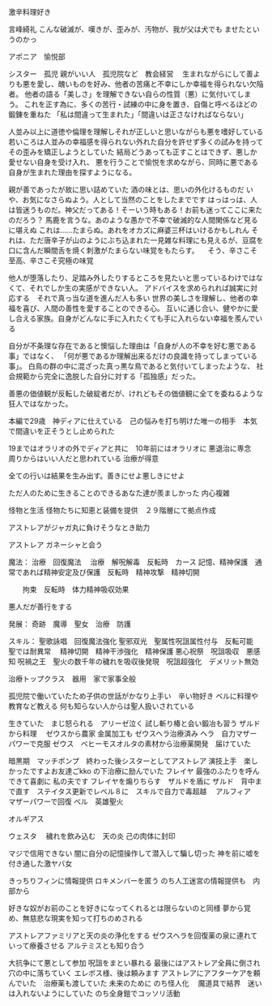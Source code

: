 激辛料理好き


言峰綺礼
こんな破滅が、嘆きが、歪みが、汚物が、我が父は犬でも ませたというのかっ


アポニア　愉悦部


シスター　孤児
親がいい人　孤児院など　教会経営　
生まれながらにして善よりも悪を愛し、醜いものを好み、他者の苦痛と不幸にしか幸福を得られない欠陥者。
他者の語る「美しさ」を理解できない自らの性質（悪）に気付いてしまう。
これを正す為に、多くの苦行・試練の中に身を置き、自傷と呼べるほどの鍛錬を重ねた
「私は間違って生まれた」「間違いは正さなければならない」


人並み以上に道徳や倫理を理解しそれが正しいと思いながらも悪を嗜好している
若いころは人並みの幸福感を得られない外れた自分を許せず多くの試みを持ってその歪みを矯正しようとしていた
結局どうあっても正すことはできず、悪しか愛せない自身を受け入れ、
悪を行うことで愉悦を求めながら、同時に悪である自身が生まれた理由を探すようになる。


親が善であったが故に思い詰めていた
酒の味とは、思いの外化けるものだ
いや、お気になさらぬよう。人として当然のことをしたまでです
はっはっは、人は皆迷うものだ。神父だってある！そーいう時もある！お前も迷ってここに来たのだろう？
馬鹿を言うな。あのような愚かで不幸で破滅的な人間関係など見るに堪えぬ
これは……たまらぬ。あれをオカズに麻婆三杯はいけるかもしれん
それは、ただ唐辛子が山のようにぶち込まれた一見雑な料理にも見えるが、豆腐を口に含んだ瞬間舌を焼く刺激がたまらない味覚をもたらす。
　そう、辛さこそ至高、辛さこそ究極の味覚
 
他人が堕落したり、足踏み外したりするところを見たいと思っているわけではなくて、それでしか生の実感ができない人。
アドバイスを求められれば誠実に対応する　それで真っ当な道を進んだ人も多い
世界の美しさを理解し、他者の幸福を喜び、人間の善性を愛することのできる心。
互いに通じ合い、健やかに愛し合える家族。自身がどんなに手に入れたくても手に入れらない幸福を羨んでいる

自分が不条理な存在であると懊悩した理由は「自身が人の不幸を好む悪である事」ではなく、
「何が悪であるか理解出来るだけの良識を持ってしまっている事」。
白鳥の群の中に混ざった真っ黒な鳥であると気付いてしまったような、
社会規範から完全に逸脱した自分に対する「孤独感」だった。

善悪の価値観が反転した破綻者だが、けれどもその価値観に全てを委ねるような狂人ではなかった。

本編で29歳　神ディアに仕えている　己の悩みを打ち明けた唯一の相手　本気で間違いを正そうとし止められた


19まではオラリオの外でディアと共に　10年前にはオラリオに
悪退治に専念　周りからはいい人だと思われている
治療が得意



全ての行いは結果を生み出す。善きにせよ悪しきにせよ
  
ただ人のために生きることのできるあなた達が羨ましかった
内心複雑


怪物と生活
怪物たちに知恵と装備を提供　２９階層にて拠点作成

アストレアがジャガ丸に負けそうなとき助力


アストレア
ガネーシャと会う

魔法：
治療　回復魔法　
治療　解呪解毒　反転時　カース
記憶、精神保護　通常であれば精神安定及び保護　反転時　精神攻撃　精神切開

　　拘束　反転時　体力精神吸収効果

悪人だが善行をする

発展：
奇跡　魔導　聖女　治療　防護

スキル：
聖歌詠唱　回復魔法強化
聖邪双光　聖属性呪詛属性付与　反転可能　聖では耐異常　
精神切開　精神干渉強化　精神保護
悪心祝祭　呪詛吸収　悪感知
 呪禍之王　聖火の数千年の穢れを吸収後発現　呪詛超強化　デメリット無効


治療トップクラス　器用　家で家事全般　

孤児院で働いていたため子供の世話がかなり上手い　辛い物好き
ベルに料理や教育など教える
何も知らない人からは聖人扱いされている












生きていた　まじ怒られる　アリーゼ泣く
試し斬り椿と会い鍛冶も習う
ザルドから料理　
ゼウスから農家
金属加工も
ゼウスヘラ治療済み
ヘラ　自力マザーパワーで克服
ゼウス　ベヒーモスオルタの素材から治療薬開発　届けていた

暗黒期　マッチポンプ　終わった後シスターとしてアストレア
演技上手　楽しかったですよお友達ごkko
の下治療に励んでいた
フレイヤ
最強のふたりを呼んできて喜劇に
私の夫です
フレイヤを煽りちらす　ザルドを盾に
ザルド　背中まで直す　ステイタス更新でレベル８に　スキルで自力で毒超越　
アルフィア　マザーパワーで回復
ベル　英雄聖火


オルギアス

ウェスタ　
穢れを飲み込む　天の炎
己の肉体に封印




マジで信用できない
闇に自分の記憶操作して潜入して騙し切った
神を前に嘘を付き通した激ヤバ女

きっちりフィンに情報提供
ロキメンバーを匿う
のち人工迷宮の情報提供も　内部から




好きな奴がお前のことを好きになってくれるとは限らないのと同様
夢から覚め、無慈悲な現実を知って打ちのめされる


アストレアファミリアと天の炎の浄化をする
ゼウスヘラを回復薬の泉に連れていって療養させる
アルテミスとも知り合う

  大抗争にて悪として参加
  呪詛をまとい暴れる
  最後にはアストレア全員に倒され穴の中に落ちていく
  エレボス様、後は頼みます
  アストレアにアフターケアを頼んでいた　治療薬も渡していた
  未来のために
  のち怪人化　
  魔道具で結界　迷いは入れないようにしていた
  のち全身鎧でコッソリ活動




